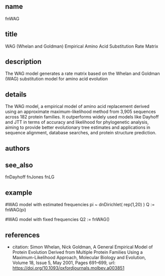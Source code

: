 ## name
fnWAG
## title
WAG (Whelan and Goldman) Empirical Amino Acid Substitution Rate Matrix 
## description
The WAG model generates a rate matrix based on the Whelan and Goldman (WAG) substitution model for amino acid evolution

## details
The WAG model, a empirical model of amino acid replacement derived using an approximate maximum-likelihood method from 3,905 sequences across 182 protein families. It outperforms widely used models like Dayhoff and JTT in terms of accuracy and likelihood for phylogenetic analysis, aiming to provide better evolutionary tree estimates and applications in sequence alignment, database searches, and protein structure prediction.
## authors

## see_also
fnDayhoff
fnJones
fnLG
## example
  #WAG model with estimated frequencies 
  pi ~ dnDirichlet( rep(1,20) )
  Q := fnWAG(pi)

  #WAG model with fixed frequencies
  Q2 := fnWAG()



## references
- citation: Simon Whelan, Nick Goldman, A General Empirical Model of Protein Evolution Derived from Multiple Protein Families Using a Maximum-Likelihood Approach, Molecular Biology and Evolution, Volume 18, Issue 5, May 2001, Pages 691–699,
  url: https://doi.org/10.1093/oxfordjournals.molbev.a003851 
